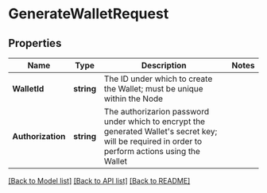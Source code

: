 # GenerateWalletRequest

## Properties
Name | Type | Description | Notes
------------ | ------------- | ------------- | -------------
**WalletId** | **string** | The ID under which to create the Wallet; must be unique within the Node | 
**Authorization** | **string** | The authorizarion password under which to encrypt the generated Wallet&#39;s secret key; will be required in order to perform actions using the Wallet | 

[[Back to Model list]](../README.md#documentation-for-models) [[Back to API list]](../README.md#documentation-for-api-endpoints) [[Back to README]](../README.md)


